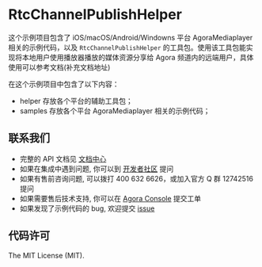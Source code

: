 # RtcChannelPublishHelper

这个示例项目包含了 iOS/macOS/Android/Windowns 平台 AgoraMediaplayer 相关的示例代码，以及 `RtcChannelPublishHelper` 的工具包。使用该工具包能实现将本地用户使用播放器播放的媒体资源分享给 Agora 频道内的远端用户，具体使用可以参考文档(补充文档地址)

在这个示例项目中包含了以下内容：

- helper 存放各个平台的辅助工具包；
- samples 存放各个平台 AgoraMediaplayer 相关的示例代码；

## 联系我们
- 完整的 API 文档见 [文档中心](https://docs.agora.io/cn/)
- 如果在集成中遇到问题, 你可以到 [开发者社区](https://dev.agora.io/cn/) 提问
- 如果有售前咨询问题, 可以拨打 400 632 6626，或加入官方 Q 群 12742516 提问
- 如果需要售后技术支持, 你可以在 [Agora Console](https://console.agora.io) 提交工单
- 如果发现了示例代码的 bug, 欢迎提交 [issue](https://github.com/AgoraIO/Agora-Extensions/issues)

## 代码许可
The MIT License (MIT).
